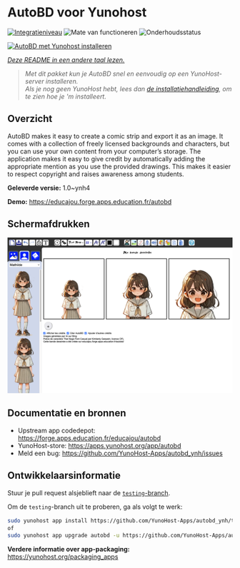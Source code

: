 <!--
NB: Deze README is automatisch gegenereerd door <https://github.com/YunoHost/apps/tree/master/tools/readme_generator>
Hij mag NIET handmatig aangepast worden.
-->

# AutoBD voor Yunohost

[![Integratieniveau](https://apps.yunohost.org/badge/integration/autobd)](https://ci-apps.yunohost.org/ci/apps/autobd/)
![Mate van functioneren](https://apps.yunohost.org/badge/state/autobd)
![Onderhoudsstatus](https://apps.yunohost.org/badge/maintained/autobd)

[![AutoBD met Yunohost installeren](https://install-app.yunohost.org/install-with-yunohost.svg)](https://install-app.yunohost.org/?app=autobd)

*[Deze README in een andere taal lezen.](./ALL_README.md)*

> *Met dit pakket kun je AutoBD snel en eenvoudig op een YunoHost-server installeren.*  
> *Als je nog geen YunoHost hebt, lees dan [de installatiehandleiding](https://yunohost.org/install), om te zien hoe je 'm installeert.*

## Overzicht

AutoBD makes it easy to create a comic strip and export it as an image. It comes with a collection of freely licensed backgrounds and characters, but you can use your own content from your computer’s storage. The application makes it easy to give credit by automatically adding the appropriate mention as you use the provided drawings. This makes it easier to respect copyright and raises awareness among students.


**Geleverde versie:** 1.0~ynh4

**Demo:** <https://educajou.forge.apps.education.fr/autobd>

## Schermafdrukken

![Schermafdrukken van AutoBD](./doc/screenshots/screenshot.png)

## Documentatie en bronnen

- Upstream app codedepot: <https://forge.apps.education.fr/educajou/autobd>
- YunoHost-store: <https://apps.yunohost.org/app/autobd>
- Meld een bug: <https://github.com/YunoHost-Apps/autobd_ynh/issues>

## Ontwikkelaarsinformatie

Stuur je pull request alsjeblieft naar de [`testing`-branch](https://github.com/YunoHost-Apps/autobd_ynh/tree/testing).

Om de `testing`-branch uit te proberen, ga als volgt te werk:

```bash
sudo yunohost app install https://github.com/YunoHost-Apps/autobd_ynh/tree/testing --debug
of
sudo yunohost app upgrade autobd -u https://github.com/YunoHost-Apps/autobd_ynh/tree/testing --debug
```

**Verdere informatie over app-packaging:** <https://yunohost.org/packaging_apps>
